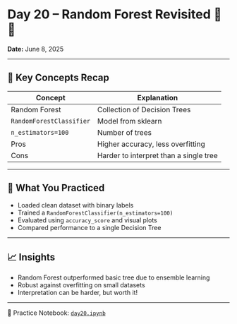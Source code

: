 # Day 20 – Random Forest Revisited 🌲🌲

**Date:** June 8, 2025

---

## 🧠 Key Concepts Recap

| Concept                  | Explanation                            |
|--------------------------|----------------------------------------|
| Random Forest            | Collection of Decision Trees           |
| `RandomForestClassifier` | Model from sklearn                     |
| `n_estimators=100`       | Number of trees                        |
| Pros                     | Higher accuracy, less overfitting      |
| Cons                     | Harder to interpret than a single tree |

---

## 🔧 What You Practiced

- Loaded clean dataset with binary labels
- Trained a `RandomForestClassifier(n_estimators=100)`
- Evaluated using `accuracy_score` and visual plots
- Compared performance to a single Decision Tree

---

## 📈 Insights

- Random Forest outperformed basic tree due to ensemble learning  
- Robust against overfitting on small datasets  
- Interpretation can be harder, but worth it!

---

📓 Practice Notebook: [`day20.ipynb`](daily_logs/day20.ipynb)
